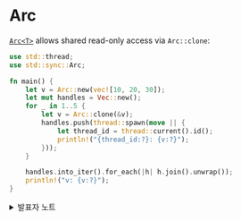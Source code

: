 # Arc

[`Arc<T>`](https://doc.rust-lang.org/std/sync/struct.Arc.html) allows shared read-only access via `Arc::clone`:

```rust
use std::thread;
use std::sync::Arc;

fn main() {
    let v = Arc::new(vec![10, 20, 30]);
    let mut handles = Vec::new();
    for _ in 1..5 {
        let v = Arc::clone(&v);
        handles.push(thread::spawn(move || {
            let thread_id = thread::current().id();
            println!("{thread_id:?}: {v:?}");
        }));
    }

    handles.into_iter().for_each(|h| h.join().unwrap());
    println!("v: {v:?}");
}
```

<details>

<summary>발표자 노트</summary>

* `Arc`는 “Atomic Reference Counted“를 의미하며, 스레드 안정성을 보장하는 `Rc`라고 생각하면 됩니다.
* `T`가 `Clone`을 구현하든 안하든 `Arc<T>`는 `Clone`을 구현합니다. `Send`와 `Sync`는 `T`가 이들을 구현하는 경우에만 구현됩니다.
* `Arc::clone()`는 아토믹 연산을 수행하기 때문에 그 때 코스트가 좀 있지만, 일단 `clone()`이 끝난 후 `T`를 사용하는 대에는 아무런 오버헤드가 없습니다.
* 순환 참조가 발생하지 않도록 주의해야 합니다. 러스트는 순환 참조를 감지하는 가비지 컬랙터가 없습니다.
  * 순환 참조를 피하는데 `std::sync::Weak`가 도움이 될 것입니다.

</details>
